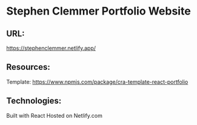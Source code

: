 # Stephen Clemmer Portfolio Website

## URL:

https://stephenclemmer.netlify.app/

## Resources:
Template: https://www.npmjs.com/package/cra-template-react-portfolio

## Technologies:

Built with React
Hosted on Netlify.com
